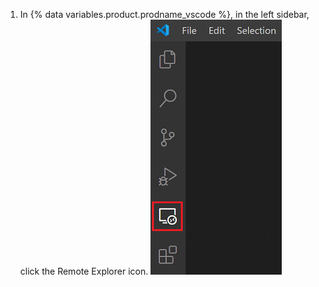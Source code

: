 1. In {% data variables.product.prodname_vscode %}, in the left sidebar, click the Remote Explorer icon.
 ![The Remote Explorer icon in {% data variables.product.prodname_vscode %}](/assets/images/help/codespaces/click-remote-explorer-icon-vscode.png)
